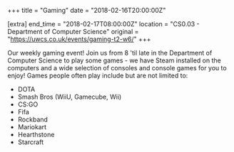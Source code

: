 +++
title = "Gaming"
date = "2018-02-16T20:00:00Z"

[extra]
end_time = "2018-02-17T08:00:00Z"
location = "CS0.03 - Department of Computer Science"
original = "https://uwcs.co.uk/events/gaming-t2-w6/"
+++

Our weekly gaming event\! Join us from 8 'til late in the Department of Computer Science to play some games - we have Steam installed on the computers and a wide selection of consoles and console games for you to enjoy\! Games people often play include but are not limited to:

  - DOTA  
  - Smash Bros (WiiU, Gamecube, Wii)  
  - CS:GO  
  - Fifa  
  - Rockband  
  - Mariokart  
  - Hearthstone  
  - Starcraft

